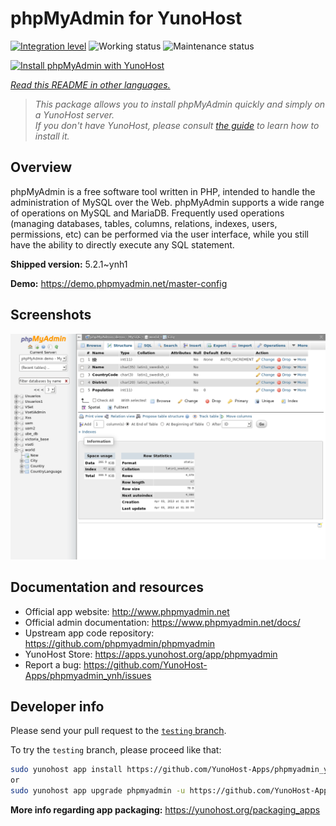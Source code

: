 <!--
N.B.: This README was automatically generated by <https://github.com/YunoHost/apps/tree/master/tools/readme_generator>
It shall NOT be edited by hand.
-->

# phpMyAdmin for YunoHost

[![Integration level](https://apps.yunohost.org/badge/integration/phpmyadmin)](https://ci-apps.yunohost.org/ci/apps/phpmyadmin/)
![Working status](https://apps.yunohost.org/badge/state/phpmyadmin)
![Maintenance status](https://apps.yunohost.org/badge/maintained/phpmyadmin)

[![Install phpMyAdmin with YunoHost](https://install-app.yunohost.org/install-with-yunohost.svg)](https://install-app.yunohost.org/?app=phpmyadmin)

*[Read this README in other languages.](./ALL_README.md)*

> *This package allows you to install phpMyAdmin quickly and simply on a YunoHost server.*  
> *If you don't have YunoHost, please consult [the guide](https://yunohost.org/install) to learn how to install it.*

## Overview

phpMyAdmin is a free software tool written in PHP, intended to handle the administration of MySQL over the Web. phpMyAdmin supports a wide range of operations on MySQL and MariaDB. Frequently used operations (managing databases, tables, columns, relations, indexes, users, permissions, etc) can be performed via the user interface, while you still have the ability to directly execute any SQL statement.

**Shipped version:** 5.2.1~ynh1

**Demo:** <https://demo.phpmyadmin.net/master-config>

## Screenshots

![Screenshot of phpMyAdmin](./doc/screenshots/68747470733a2f2f7777772e7068706d7961646d696e2e6e65742f7374617469632f696d616765732f73637265656e73686f74732f7374727563747572652e706e67.png)

## Documentation and resources

- Official app website: <http://www.phpmyadmin.net>
- Official admin documentation: <https://www.phpmyadmin.net/docs/>
- Upstream app code repository: <https://github.com/phpmyadmin/phpmyadmin>
- YunoHost Store: <https://apps.yunohost.org/app/phpmyadmin>
- Report a bug: <https://github.com/YunoHost-Apps/phpmyadmin_ynh/issues>

## Developer info

Please send your pull request to the [`testing` branch](https://github.com/YunoHost-Apps/phpmyadmin_ynh/tree/testing).

To try the `testing` branch, please proceed like that:

```bash
sudo yunohost app install https://github.com/YunoHost-Apps/phpmyadmin_ynh/tree/testing --debug
or
sudo yunohost app upgrade phpmyadmin -u https://github.com/YunoHost-Apps/phpmyadmin_ynh/tree/testing --debug
```

**More info regarding app packaging:** <https://yunohost.org/packaging_apps>
